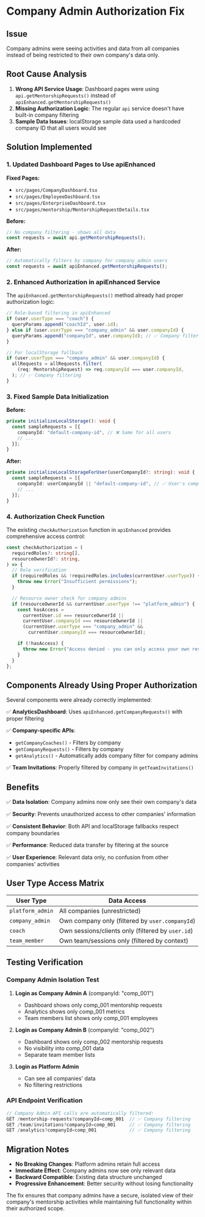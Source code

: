 # Company Admin Authorization Fix

## Issue

Company admins were seeing activities and data from all companies instead of being restricted to their own company's data only.

## Root Cause Analysis

1. **Wrong API Service Usage**: Dashboard pages were using `api.getMentorshipRequests()` instead of `apiEnhanced.getMentorshipRequests()`
2. **Missing Authorization Logic**: The regular `api` service doesn't have built-in company filtering
3. **Sample Data Issues**: localStorage sample data used a hardcoded company ID that all users would see

## Solution Implemented

### 1. Updated Dashboard Pages to Use apiEnhanced

**Fixed Pages:**

- `src/pages/CompanyDashboard.tsx`
- `src/pages/EmployeeDashboard.tsx`
- `src/pages/EnterpriseDashboard.tsx`
- `src/pages/mentorship/MentorshipRequestDetails.tsx`

**Before:**

```typescript
// No company filtering - shows all data
const requests = await api.getMentorshipRequests();
```

**After:**

```typescript
// Automatically filters by company for company_admin users
const requests = await apiEnhanced.getMentorshipRequests();
```

### 2. Enhanced Authorization in apiEnhanced Service

The `apiEnhanced.getMentorshipRequests()` method already had proper authorization logic:

```typescript
// Role-based filtering in apiEnhanced
if (user.userType === "coach") {
  queryParams.append("coachId", user.id);
} else if (user.userType === "company_admin" && user.companyId) {
  queryParams.append("companyId", user.companyId); // ✅ Company filtering
}

// For localStorage fallback
if (user.userType === "company_admin" && user.companyId) {
  allRequests = allRequests.filter(
    (req: MentorshipRequest) => req.companyId === user.companyId,
  ); // ✅ Company filtering
}
```

### 3. Fixed Sample Data Initialization

**Before:**

```typescript
private initializeLocalStorage(): void {
  const sampleRequests = [{
    companyId: "default-company-id", // ❌ Same for all users
    // ...
  }];
}
```

**After:**

```typescript
private initializeLocalStorageForUser(userCompanyId?: string): void {
  const sampleRequests = [{
    companyId: userCompanyId || "default-company-id", // ✅ User's company
    // ...
  }];
}
```

### 4. Authorization Check Function

The existing `checkAuthorization` function in `apiEnhanced` provides comprehensive access control:

```typescript
const checkAuthorization = (
  requiredRoles?: string[],
  resourceOwnerId?: string,
) => {
  // Role verification
  if (requiredRoles && !requiredRoles.includes(currentUser.userType)) {
    throw new Error("Insufficient permissions");
  }

  // Resource owner check for company admins
  if (resourceOwnerId && currentUser.userType !== "platform_admin") {
    const hasAccess =
      currentUser.id === resourceOwnerId ||
      currentUser.companyId === resourceOwnerId ||
      (currentUser.userType === "company_admin" &&
        currentUser.companyId === resourceOwnerId);

    if (!hasAccess) {
      throw new Error("Access denied - you can only access your own resources");
    }
  }
};
```

## Components Already Using Proper Authorization

Several components were already correctly implemented:

✅ **AnalyticsDashboard**: Uses `apiEnhanced.getCompanyRequests()` with proper filtering

✅ **Company-specific APIs**:

- `getCompanyCoaches()` - Filters by company
- `getCompanyRequests()` - Filters by company
- `getAnalytics()` - Automatically adds company filter for company admins

✅ **Team Invitations**: Properly filtered by company in `getTeamInvitations()`

## Benefits

✅ **Data Isolation**: Company admins now only see their own company's data

✅ **Security**: Prevents unauthorized access to other companies' information

✅ **Consistent Behavior**: Both API and localStorage fallbacks respect company boundaries

✅ **Performance**: Reduced data transfer by filtering at the source

✅ **User Experience**: Relevant data only, no confusion from other companies' activities

## User Type Access Matrix

| User Type        | Data Access                                       |
| ---------------- | ------------------------------------------------- |
| `platform_admin` | All companies (unrestricted)                      |
| `company_admin`  | Own company only (filtered by `user.companyId`)   |
| `coach`          | Own sessions/clients only (filtered by `user.id`) |
| `team_member`    | Own team/sessions only (filtered by context)      |

## Testing Verification

### Company Admin Isolation Test

1. **Login as Company Admin A** (companyId: "comp_001")

   - Dashboard shows only comp_001 mentorship requests
   - Analytics shows only comp_001 metrics
   - Team members list shows only comp_001 employees

2. **Login as Company Admin B** (companyId: "comp_002")

   - Dashboard shows only comp_002 mentorship requests
   - No visibility into comp_001 data
   - Separate team member lists

3. **Login as Platform Admin**
   - Can see all companies' data
   - No filtering restrictions

### API Endpoint Verification

```typescript
// Company Admin API calls are automatically filtered:
GET /mentorship-requests?companyId=comp_001  // ✅ Company filtering
GET /team/invitations?companyId=comp_001     // ✅ Company filtering
GET /analytics?companyId=comp_001            // ✅ Company filtering
```

## Migration Notes

- **No Breaking Changes**: Platform admins retain full access
- **Immediate Effect**: Company admins now see only relevant data
- **Backward Compatible**: Existing data structure unchanged
- **Progressive Enhancement**: Better security without losing functionality

The fix ensures that company admins have a secure, isolated view of their company's mentorship activities while maintaining full functionality within their authorized scope.
